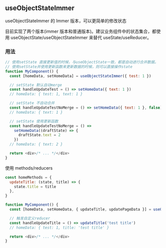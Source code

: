 ## useObjectStateImmer

useObjectStateImmer 的 Immer 版本，可以更简单的修改状态

目前实现了两个版本(immer 版本和普通版本)。建议业务组件中的状态集合，都使用 useObjectState/useObjectStateImmer 来替代 useState/useReducer。

### 用法

```javascript
// 使用setState 直接更新值的时候，与useObjectState一致，都是自动进行合并数据。
// 使用setState并使用更新函数来更新数据的时候，则可以直接操作state
function MyComponent() {
  const [homeData, setHomeData] = useObjectStateImmer({ test: 1 })

  // setState 默认自动merge
  const handleUpdateTest = () => setHomeData({ text: 1 })
  // homeData: { test: 1, text: 1 }

  // setState 不自动合并
  const handleUpdateTestNoMerge = () => setHomeData({ text: 1 }, false)
  // homeData: { text: 1 }

  // setState 使用更新函数
  const handleUpdateTestNoMerge = () =>
    setHomeData((draftState) => {
      draftState.text = 2
    })
  // homeData: { text: 2 }

  return <div>/* ... */</div>
}
```

使用 methods/reducers

```javascript
const homeMethods = {
  updateTitle: (state, title) => {
    state.title = title
  },
}

function MyComponent() {
  const [homeData, setHomeData, { updateTitle, updatePageData }] = useObjectState({ test: 1 }, homeMethods)

  // 触发自定义reducer
  const handleUpdateTitle = () => updateTitle('test title')
  // homeData: { test: 1, title: 'test title' }

  return <div>/* ... */</div>
}
```
